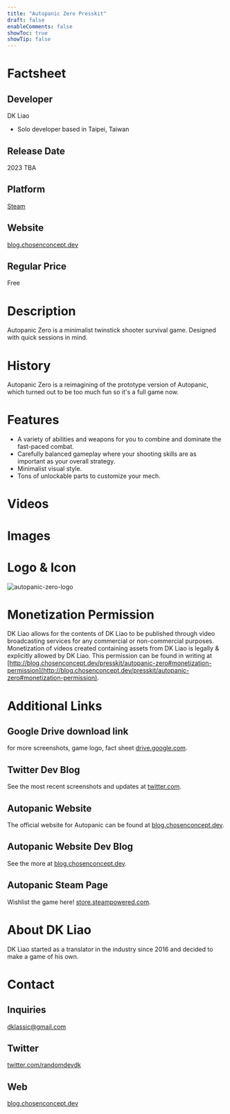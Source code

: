 ```yaml
---
title: "Autopanic Zero Presskit"
draft: false
enableComments: false
showToc: true
showTip: false
---
```


<!-- dummy.account@gmail.com -->
# Factsheet

## Developer

DK Liao

- Solo developer based in Taipei, Taiwan

## Release Date

2023 TBA

## Platform

[Steam](https://store.steampowered.com/app/1423670/)

## Website

[blog.chosenconcept.dev](https://blog.chosenconcept.dev/games/autopanic-zero)

## Regular Price

Free

# Description

Autopanic Zero is a minimalist twinstick shooter survival game. Designed with quick sessions in mind.

# History

Autopanic Zero is a reimagining of the prototype version of Autopanic, which turned out to be too much fun so it's a full game now.

# Features

- A variety of abilities and weapons for you to combine and dominate the fast-paced combat.
- Carefully balanced gameplay where your shooting skills are as important as your overall strategy.
- Minimalist visual style.
- Tons of unlockable parts to customize your mech.

# Videos

# Images

# Logo & Icon

![autopanic-zero-logo](/images/games/autopanic-zero/LibraryLogo_en.png)

<!-- # Selected Articles -->

# Monetization Permission

DK Liao allows for the contents of DK Liao to be published through video broadcasting services for any commercial or non-commercial purposes. Monetization of videos created containing assets from DK Liao is legally & explicitly allowed by DK Liao. This permission can be found in writing at [http://blog.chosenconcept.dev/presskit/autopanic-zero#monetization-permission](http://blog.chosenconcept.dev/presskit/autopanic-zero#monetization-permission).

# Additional Links

## Google Drive download link
for more screenshots, game logo, fact sheet [drive.google.com]().

## Twitter Dev Blog
See the most recent screenshots and updates at [twitter.com](https://www.twitter.com/randomdevdk).

## Autopanic Website
The official website for Autopanic can be found at [blog.chosenconcept.dev](https://blog.chosenconcept.dev/games/autopanic-zero).

## Autopanic Website Dev Blog
See the more  at [blog.chosenconcept.dev](https://blog.chosenconcept.dev/tags/autopanic-zero/).

## Autopanic Steam Page
Wishlist the game here! [store.steampowered.com](https://store.steampowered.com/app/1423670/).

<!-- ## Autopanic Soundtrack -->


<!-- ## Autopanic Credits
The full credits for Autopanic can be found at [blog.chosenconcept.dev](https://blog.chosenconcept.dev/games/autopanic). -->

# About DK Liao

DK Liao started as a translator in the industry since 2016 and decided to make a game of his own.

# Contact

## Inquiries

dklassic@gmail.com

## Twitter

[twitter.com/randomdevdk](https://www.twitter.com/randomdevdk)

## Web

[blog.chosenconcept.dev](https://blog.chosenconcept.dev/games/)